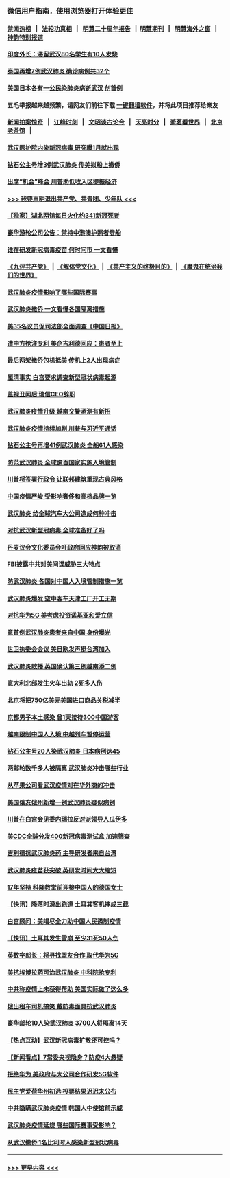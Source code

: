 ### [微信用户指南，使用浏览器打开体验更佳](https://github.com/gfw-breaker/banned-news1/blob/master/indexes/wechat-guide.md?t=0)
#### [禁闻热榜](热点新闻.md?t=0)  &nbsp;&nbsp;|&nbsp;&nbsp; [法轮功真相](https://github.com/gfw-breaker/truth/blob/master/README.md?t=0) &nbsp;&nbsp;|&nbsp;&nbsp; [明慧二十周年报告](https://github.com/gfw-breaker/mh-reports/blob/master/README.md?t=0) &nbsp;&nbsp;|&nbsp;&nbsp;[明慧期刊](https://github.com/gfw-breaker/mh-qikan) &nbsp;&nbsp;|&nbsp;&nbsp; [明慧海外之窗](https://github.com/gfw-breaker/mh-news/blob/master/README.md?t=0) &nbsp;&nbsp;|&nbsp;&nbsp; [神韵特别报道](https://github.com/gfw-breaker/mh-news/blob/master/shenyun.md?t=0)
#### [印度外长：滞留武汉80名学生有10人发烧](../pages/nsc418/n11853821.md?t=02082302) 
#### [泰国再增7例武汉肺炎 确诊病例共32个](../pages/nsc418/n11853808.md?t=02082302) 
#### [美国日本各有一公民染肺炎病逝武汉 创首例](../pages/nsc418/n11853509.md?t=02082302) 
#### 五毛举报越来越频繁，请网友们前往下载 [一键翻墙软件](https://github.com/gfw-breaker/ssr-accounts)，并将此项目推荐给亲友
#### [新闻拍案惊奇](https://github.com/gfw-breaker/banned-news1/blob/master/pages/link4.md) &nbsp;&nbsp;|&nbsp;&nbsp; [江峰时刻](https://github.com/gfw-breaker/banned-news1/blob/master/pages/link4.md) &nbsp;&nbsp;|&nbsp;&nbsp; [文昭谈古论今](https://github.com/gfw-breaker/banned-news1/blob/master/pages/link4.md) &nbsp;&nbsp;|&nbsp;&nbsp; [天亮时分](https://github.com/gfw-breaker/banned-news1/blob/master/pages/link4.md) &nbsp;&nbsp;|&nbsp;&nbsp; [萧茗看世界](https://github.com/gfw-breaker/banned-news1/blob/master/pages/link4.md) &nbsp;&nbsp;|&nbsp;&nbsp; [北京老茶馆](https://github.com/gfw-breaker/banned-news1/blob/master/pages/link4.md) &nbsp;&nbsp;|&nbsp;&nbsp; 
#### [武汉医护院内染新冠病毒 研究曝1月就出现](../pages/nsc418/n11852928.md?t=02082302) 
#### [钻石公主号增3例武汉肺炎 传美拟船上撤侨](../pages/nsc418/n11853240.md?t=02082302) 
#### [出席“机会”峰会 川普助低收入区提振经济](../pages/nsc418/n11853232.md?t=02082302) 
#### [>>> 我要声明退出共产党、共青团、少年队 <<<](https://github.com/begood0513/goodnews/blob/master/quit/letter.md) 
#### [【独家】湖北两馆每日火化约341新冠死者](../pages/nsc418/n11845444.md?t=02082302) 
#### [豪华游轮公司公告：禁持中港澳护照者登船](../pages/nsc418/n11852761.md?t=02082302) 
#### [谁在研发新冠病毒疫苗 何时问市 一文看懂](../pages/nsc418/n11852840.md?t=02082302) 
#### [《九评共产党》](https://github.com/begood0513/9ping.md/blob/master/README.md) &nbsp;|&nbsp; [《解体党文化》](../../../../jtdwh.md/blob/master/README.md)  &nbsp;|&nbsp; [《共产主义的终极目的》](../../../../gczydzjmd.md/blob/master/README.md) &nbsp;|&nbsp; [《魔鬼在统治我们的世界》](../../../../mgztzwmdsj.md/blob/master/README.md) 
#### [武汉肺炎疫情影响了哪些国际赛事](../pages/nsc418/n11852441.md?t=02082302) 
#### [武汉肺炎撤侨 一文看懂各国隔离措施](../pages/nsc418/n11844216.md?t=02082302) 
#### [美35名议员促司法部全面调查《中国日报》](../pages/nsc418/n11852435.md?t=02082302) 
#### [遭中方抢注专利 美企吉利德回应：患者至上](../pages/nsc418/n11852037.md?t=02082302) 
#### [最后两架撤侨包机抵美 传机上2人出现病症](../pages/nsc418/n11852173.md?t=02082302) 
#### [厘清事实 白宫要求调查新型冠状病毒起源](../pages/nsc418/n11852106.md?t=02082302) 
#### [监视丑闻后 瑞信CEO辞职](../pages/nsc418/n11852127.md?t=02082302) 
#### [武汉肺炎疫情升级 越南交警酒测有新招](../pages/nsc418/n11851632.md?t=02082302) 
#### [武汉肺炎疫情持续加剧 川普与习近平通话](../pages/nsc418/n11851613.md?t=02082302) 
#### [钻石公主号再增41例武汉肺炎 全船61人感染](../pages/nsc418/n11850401.md?t=02082302) 
#### [防范武汉肺炎 全球逾百国家实施入境管制](../pages/nsc418/n11850557.md?t=02082302) 
#### [川普将签署行政令 让联邦建筑重现古典风格](../pages/nsc418/n11850654.md?t=02082302) 
#### [中国疫情严峻 受影响奢侈和高档品牌一览](../pages/nsc418/n11850319.md?t=02082302) 
#### [武汉肺炎 给全球汽车大公司造成何种冲击](../pages/nsc418/n11850056.md?t=02082302) 
#### [对抗武汉新型冠病毒 全球准备好了吗](../pages/nsc418/n11850142.md?t=02082302) 
#### [丹麦议会文化委员会吁政府回应神韵被取消](../pages/nsc418/n11849312.md?t=02082302) 
#### [FBI披露中共对美间谍威胁三大特点](../pages/nsc418/n11849700.md?t=02082302) 
#### [防武汉肺炎 各国对中国人入境管制措施一览](../pages/nsc418/n11838726.md?t=02082302) 
#### [武汉肺炎爆发 空中客车天津工厂开工无期](../pages/nsc418/n11849634.md?t=02082302) 
#### [对抗华为5G 美考虑投资诺基亚和爱立信](../pages/nsc418/n11849510.md?t=02082302) 
#### [意首例武汉肺炎患者来自中国 身份曝光](../pages/nsc418/n11849454.md?t=02082302) 
#### [世卫执委会会议 美日欧发声挺台湾加入](../pages/nsc418/n11849433.md?t=02082302) 
#### [武汉肺炎散播 英国确认第三例越南添二例](../pages/nsc418/n11849439.md?t=02082302) 
#### [意大利北部发生火车出轨 2死多人伤](../pages/nsc418/n11848999.md?t=02082302) 
#### [北京将把750亿美元美国进口商品关税减半](../pages/nsc418/n11848896.md?t=02082302) 
#### [京都男子本土感染 曾1天接待300中国游客](../pages/nsc418/n11848641.md?t=02082302) 
#### [越南限制中国人入境 中越列车暂停运营](../pages/nsc418/n11847844.md?t=02082302) 
#### [钻石公主号20人染武汉肺炎 日本病例达45](../pages/nsc418/n11847823.md?t=02082302) 
#### [两邮轮数千多人被隔离 武汉肺炎冲击哪些行业](../pages/nsc418/n11847456.md?t=02082302) 
#### [从苹果公司看武汉疫情对在华外商的冲击](../pages/nsc418/n11847586.md?t=02082302) 
#### [美国俄亥俄州新增一例武汉肺炎疑似病例](../pages/nsc418/n11847714.md?t=02082302) 
#### [川普在白宫会见委内瑞拉反对派领导人瓜伊多](../pages/nsc418/n11847391.md?t=02082302) 
#### [美CDC全球分发400新冠病毒测试盒 加速筛查](../pages/nsc418/n11847260.md?t=02082302) 
#### [吉利德抗武汉肺炎药 主导研发者来自台湾](../pages/nsc418/n11847064.md?t=02082302) 
#### [武汉肺炎疫苗获突破 英研发时间大大缩短](../pages/nsc418/n11846915.md?t=02082302) 
#### [17年坚持 科隆教堂前迎接中国人的德国女士](../pages/nsc418/n11846781.md?t=02082302) 
#### [【快讯】降落时滑出跑道 土耳其客机摔成三截](../pages/nsc418/n11847021.md?t=02082302) 
#### [白宫顾问：美竭尽全力助中国人民遏制疫情](../pages/nsc418/n11846756.md?t=02082302) 
#### [【快讯】土耳其发生雪崩 至少31死50人伤](../pages/nsc418/n11846680.md?t=02082302) 
#### [英数字部长：将寻找盟友合作 取代华为5G](../pages/nsc418/n11846485.md?t=02082302) 
#### [美抗埃博拉药可治武汉肺炎 中科院抢专利](../pages/nsc418/n11846409.md?t=02082302) 
#### [中共称疫情上未获得帮助 美国实际做了这么多](../pages/nsc418/n11846008.md?t=02082302) 
#### [俄出租车司机搞笑 戴防毒面具抗武汉肺炎](../pages/nsc418/n11845703.md?t=02082302) 
#### [豪华邮轮10人染武汉肺炎 3700人将隔离14天](../pages/nsc418/n11845543.md?t=02082302) 
#### [【热点互动】武汉新冠病毒扩散还可控吗？](../pages/nsc418/n11844750.md?t=02082302) 
#### [【新闻看点】7常委央视隐身？防疫4大悬疑](../pages/nsc418/n11844611.md?t=02082302) 
#### [拒绝华为 美政府与大公司合作研发5G软件](../pages/nsc418/n11844625.md?t=02082302) 
#### [民主党爱荷华州初选 投票结果迟迟未公布](../pages/nsc418/n11844207.md?t=02082302) 
#### [中共隐瞒武汉肺炎疫情 韩国人中使馆前示威](../pages/nsc418/n11844084.md?t=02082302) 
#### [武汉肺炎疫情延烧 哪些国际赛事受影响？](../pages/nsc418/n11843958.md?t=02082302) 
#### [从武汉撤侨 1名比利时人感染新型冠状病毒](../pages/nsc418/n11843977.md?t=02082302) 

----
#### [ >>> 更早内容 <<< ](../indexes/nsc418-earlier.md)
